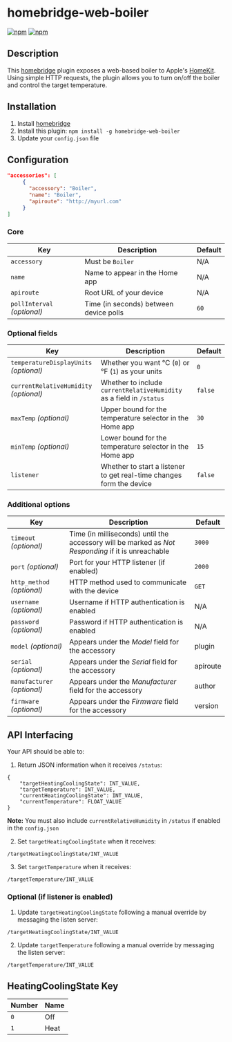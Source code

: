 # homebridge-web-boiler

[![npm](https://img.shields.io/npm/v/homebridge-web-boiler.svg)](https://www.npmjs.com/package/homebridge-web-boiler) [![npm](https://img.shields.io/npm/dt/homebridge-web-boiler.svg)](https://www.npmjs.com/package/homebridge-web-boiler)

## Description

This [homebridge](https://github.com/nfarina/homebridge) plugin exposes a web-based boiler to Apple's [HomeKit](http://www.apple.com/ios/home/). Using simple HTTP requests, the plugin allows you to turn on/off the boiler and control the target temperature.

## Installation

1. Install [homebridge](https://github.com/nfarina/homebridge#installation-details)
2. Install this plugin: `npm install -g homebridge-web-boiler`
3. Update your `config.json` file

## Configuration

```json
"accessories": [
     {
       "accessory": "Boiler",
       "name": "Boiler",
       "apiroute": "http://myurl.com"
     }
]
```

### Core
| Key | Description | Default |
| --- | --- | --- |
| `accessory` | Must be `Boiler` | N/A |
| `name` | Name to appear in the Home app | N/A |
| `apiroute` | Root URL of your device | N/A |
| `pollInterval` _(optional)_ | Time (in seconds) between device polls | `60` |

### Optional fields
| Key | Description | Default |
| --- | --- | --- |
| `temperatureDisplayUnits` _(optional)_ | Whether you want °C (`0`) or °F (`1`) as your units | `0` |
| `currentRelativeHumidity` _(optional)_ | Whether to include `currentRelativeHumidity` as a field in `/status` | `false` |
| `maxTemp` _(optional)_ | Upper bound for the temperature selector in the Home app | `30` |
| `minTemp` _(optional)_ | Lower bound for the temperature selector in the Home app | `15` |
| `listener` | Whether to start a listener to get real-time changes form the device | `false` |

### Additional options
| Key | Description | Default |
| --- | --- | --- |
| `timeout` _(optional)_ | Time (in milliseconds) until the accessory will be marked as _Not Responding_ if it is unreachable | `3000` |
| `port` _(optional)_ | Port for your HTTP listener (if enabled) | `2000` |
| `http_method` _(optional)_ | HTTP method used to communicate with the device | `GET` |
| `username` _(optional)_ | Username if HTTP authentication is enabled | N/A |
| `password` _(optional)_ | Password if HTTP authentication is enabled | N/A |
| `model` _(optional)_ | Appears under the _Model_ field for the accessory | plugin |
| `serial` _(optional)_ | Appears under the _Serial_ field for the accessory | apiroute |
| `manufacturer` _(optional)_ | Appears under the _Manufacturer_ field for the accessory | author |
| `firmware` _(optional)_ | Appears under the _Firmware_ field for the accessory | version |

## API Interfacing

Your API should be able to:

1. Return JSON information when it receives `/status`:
```
{
    "targetHeatingCoolingState": INT_VALUE,
    "targetTemperature": INT_VALUE,
    "currentHeatingCoolingState": INT_VALUE,
    "currentTemperature": FLOAT_VALUE
}
```

**Note:** You must also include `currentRelativeHumidity` in `/status` if enabled in the `config.json`

2. Set `targetHeatingCoolingState` when it receives:
```
/targetHeatingCoolingState/INT_VALUE
```

3. Set `targetTemperature` when it receives:
```
/targetTemperature/INT_VALUE
```

### Optional (if listener is enabled)

1. Update `targetHeatingCoolingState` following a manual override by messaging the listen server:
```
/targetHeatingCoolingState/INT_VALUE
```

2. Update `targetTemperature` following a manual override by messaging the listen server:
```
/targetTemperature/INT_VALUE
```

## HeatingCoolingState Key

| Number | Name |
| --- | --- |
| `0` | Off |
| `1` | Heat |
